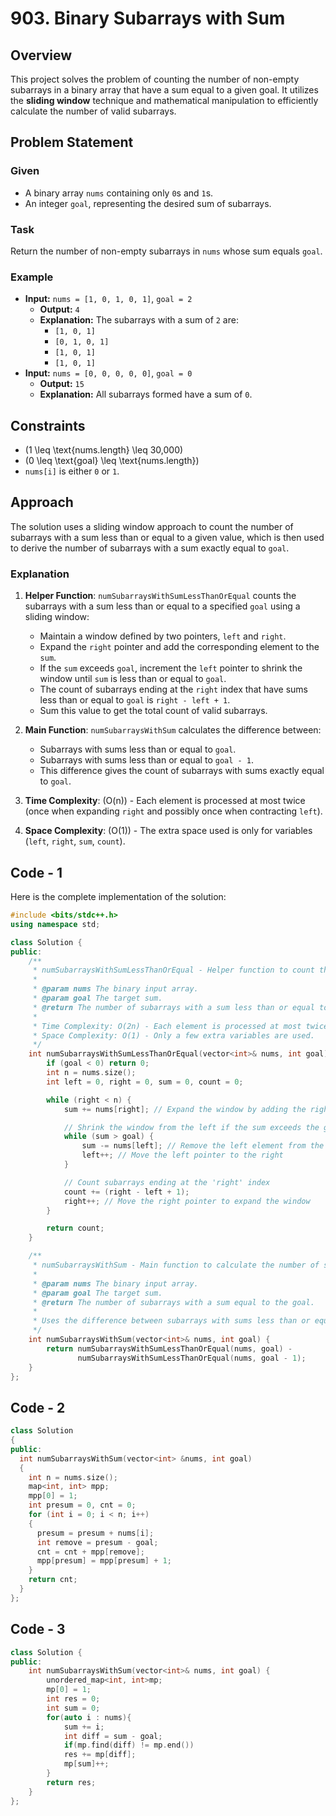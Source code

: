 # 903. Binary Subarrays with Sum

## Overview

This project solves the problem of counting the number of non-empty subarrays in a binary array that have a sum equal to a given goal. It utilizes the **sliding window** technique and mathematical manipulation to efficiently calculate the number of valid subarrays.

## Problem Statement

### Given

- A binary array `nums` containing only `0`s and `1`s.
- An integer `goal`, representing the desired sum of subarrays.

### Task

Return the number of non-empty subarrays in `nums` whose sum equals `goal`.

### Example

- **Input:** `nums = [1, 0, 1, 0, 1]`, `goal = 2`
  - **Output:** `4`
  - **Explanation:** The subarrays with a sum of `2` are:
    - `[1, 0, 1]`
    - `[0, 1, 0, 1]`
    - `[1, 0, 1]`
    - `[1, 0, 1]`
- **Input:** `nums = [0, 0, 0, 0, 0]`, `goal = 0`
  - **Output:** `15`
  - **Explanation:** All subarrays formed have a sum of `0`.

## Constraints

- \(1 \leq \text{nums.length} \leq 30,000\)
- \(0 \leq \text{goal} \leq \text{nums.length}\)
- `nums[i]` is either `0` or `1`.

## Approach

The solution uses a sliding window approach to count the number of subarrays with a sum less than or equal to a given value, which is then used to derive the number of subarrays with a sum exactly equal to `goal`.

### Explanation

1. **Helper Function**: `numSubarraysWithSumLessThanOrEqual` counts the subarrays with a sum less than or equal to a specified `goal` using a sliding window:

   - Maintain a window defined by two pointers, `left` and `right`.
   - Expand the `right` pointer and add the corresponding element to the `sum`.
   - If the `sum` exceeds `goal`, increment the `left` pointer to shrink the window until `sum` is less than or equal to `goal`.
   - The count of subarrays ending at the `right` index that have sums less than or equal to `goal` is `right - left + 1`.
   - Sum this value to get the total count of valid subarrays.

2. **Main Function**: `numSubarraysWithSum` calculates the difference between:

   - Subarrays with sums less than or equal to `goal`.
   - Subarrays with sums less than or equal to `goal - 1`.
   - This difference gives the count of subarrays with sums exactly equal to `goal`.

3. **Time Complexity**: \(O(n)\) - Each element is processed at most twice (once when expanding `right` and possibly once when contracting `left`).
4. **Space Complexity**: \(O(1)\) - The extra space used is only for variables (`left`, `right`, `sum`, `count`).

## Code - 1

Here is the complete implementation of the solution:

```cpp
#include <bits/stdc++.h>
using namespace std;

class Solution {
public:
    /**
     * numSubarraysWithSumLessThanOrEqual - Helper function to count the number of subarrays with a sum less than or equal to a given goal.
     *
     * @param nums The binary input array.
     * @param goal The target sum.
     * @return The number of subarrays with a sum less than or equal to the goal.
     *
     * Time Complexity: O(2n) - Each element is processed at most twice.
     * Space Complexity: O(1) - Only a few extra variables are used.
     */
    int numSubarraysWithSumLessThanOrEqual(vector<int>& nums, int goal) {
        if (goal < 0) return 0;
        int n = nums.size();
        int left = 0, right = 0, sum = 0, count = 0;

        while (right < n) {
            sum += nums[right]; // Expand the window by adding the right element

            // Shrink the window from the left if the sum exceeds the goal
            while (sum > goal) {
                sum -= nums[left]; // Remove the left element from the sum
                left++; // Move the left pointer to the right
            }

            // Count subarrays ending at the 'right' index
            count += (right - left + 1);
            right++; // Move the right pointer to expand the window
        }

        return count;
    }

    /**
     * numSubarraysWithSum - Main function to calculate the number of subarrays with a sum exactly equal to the goal.
     *
     * @param nums The binary input array.
     * @param goal The target sum.
     * @return The number of subarrays with a sum equal to the goal.
     *
     * Uses the difference between subarrays with sums less than or equal to 'goal' and 'goal - 1' to find the exact number.
     */
    int numSubarraysWithSum(vector<int>& nums, int goal) {
        return numSubarraysWithSumLessThanOrEqual(nums, goal) -
               numSubarraysWithSumLessThanOrEqual(nums, goal - 1);
    }
};
```

## Code - 2

```cpp
class Solution
{
public:
  int numSubarraysWithSum(vector<int> &nums, int goal)
  {
    int n = nums.size();
    map<int, int> mpp;
    mpp[0] = 1;
    int presum = 0, cnt = 0;
    for (int i = 0; i < n; i++)
    {
      presum = presum + nums[i];
      int remove = presum - goal;
      cnt = cnt + mpp[remove];
      mpp[presum] = mpp[presum] + 1;
    }
    return cnt;
  }
};
```

## Code - 3

```cpp
class Solution {
public:
    int numSubarraysWithSum(vector<int>& nums, int goal) {
        unordered_map<int, int>mp;
        mp[0] = 1;
        int res = 0;
        int sum = 0;
        for(auto i : nums){
            sum += i;
            int diff = sum - goal;
            if(mp.find(diff) != mp.end())
            res += mp[diff];
            mp[sum]++;
        }
        return res;
    }
};
```

